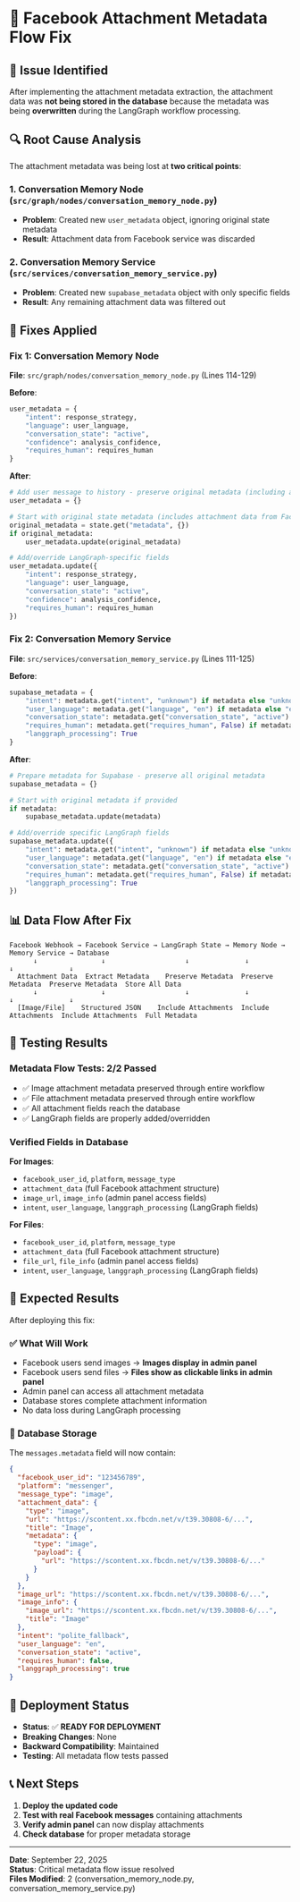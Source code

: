 # 🔧 Facebook Attachment Metadata Flow Fix

## 🚨 **Issue Identified**

After implementing the attachment metadata extraction, the attachment data was **not being stored in the database** because the metadata was being **overwritten** during the LangGraph workflow processing.

## 🔍 **Root Cause Analysis**

The attachment metadata was being lost at **two critical points**:

### **1. Conversation Memory Node** (`src/graph/nodes/conversation_memory_node.py`)
- **Problem**: Created new `user_metadata` object, ignoring original state metadata
- **Result**: Attachment data from Facebook service was discarded

### **2. Conversation Memory Service** (`src/services/conversation_memory_service.py`)
- **Problem**: Created new `supabase_metadata` object with only specific fields
- **Result**: Any remaining attachment data was filtered out

## 🔧 **Fixes Applied**

### **Fix 1: Conversation Memory Node**
**File**: `src/graph/nodes/conversation_memory_node.py` (Lines 114-129)

**Before**:
```python
user_metadata = {
    "intent": response_strategy,
    "language": user_language,
    "conversation_state": "active",
    "confidence": analysis_confidence,
    "requires_human": requires_human
}
```

**After**:
```python
# Add user message to history - preserve original metadata (including attachments)
user_metadata = {}

# Start with original state metadata (includes attachment data from Facebook)
original_metadata = state.get("metadata", {})
if original_metadata:
    user_metadata.update(original_metadata)

# Add/override LangGraph-specific fields
user_metadata.update({
    "intent": response_strategy,
    "language": user_language,
    "conversation_state": "active",
    "confidence": analysis_confidence,
    "requires_human": requires_human
})
```

### **Fix 2: Conversation Memory Service**
**File**: `src/services/conversation_memory_service.py` (Lines 111-125)

**Before**:
```python
supabase_metadata = {
    "intent": metadata.get("intent", "unknown") if metadata else "unknown",
    "user_language": metadata.get("language", "en") if metadata else "en",
    "conversation_state": metadata.get("conversation_state", "active") if metadata else "active",
    "requires_human": metadata.get("requires_human", False) if metadata else False,
    "langgraph_processing": True
}
```

**After**:
```python
# Prepare metadata for Supabase - preserve all original metadata
supabase_metadata = {}

# Start with original metadata if provided
if metadata:
    supabase_metadata.update(metadata)

# Add/override specific LangGraph fields
supabase_metadata.update({
    "intent": metadata.get("intent", "unknown") if metadata else "unknown",
    "user_language": metadata.get("language", "en") if metadata else "en",
    "conversation_state": metadata.get("conversation_state", "active") if metadata else "active",
    "requires_human": metadata.get("requires_human", False) if metadata else False,
    "langgraph_processing": True
})
```

## 📊 **Data Flow After Fix**

```
Facebook Webhook → Facebook Service → LangGraph State → Memory Node → Memory Service → Database
      ↓                ↓                    ↓              ↓              ↓              ↓
  Attachment Data  Extract Metadata    Preserve Metadata  Preserve Metadata  Preserve Metadata  Store All Data
      ↓                ↓                    ↓              ↓              ↓              ↓
  [Image/File]    Structured JSON    Include Attachments  Include Attachments  Include Attachments  Full Metadata
```

## 🧪 **Testing Results**

### **Metadata Flow Tests: 2/2 Passed**
- ✅ Image attachment metadata preserved through entire workflow
- ✅ File attachment metadata preserved through entire workflow
- ✅ All attachment fields reach the database
- ✅ LangGraph fields are properly added/overridden

### **Verified Fields in Database**
**For Images**:
- `facebook_user_id`, `platform`, `message_type`
- `attachment_data` (full Facebook attachment structure)
- `image_url`, `image_info` (admin panel access fields)
- `intent`, `user_language`, `langgraph_processing` (LangGraph fields)

**For Files**:
- `facebook_user_id`, `platform`, `message_type`
- `attachment_data` (full Facebook attachment structure)
- `file_url`, `file_info` (admin panel access fields)
- `intent`, `user_language`, `langgraph_processing` (LangGraph fields)

## 🎯 **Expected Results**

After deploying this fix:

### **✅ What Will Work**
- Facebook users send images → **Images display in admin panel**
- Facebook users send files → **Files show as clickable links in admin panel**
- Admin panel can access all attachment metadata
- Database stores complete attachment information
- No data loss during LangGraph processing

### **📝 Database Storage**
The `messages.metadata` field will now contain:
```json
{
  "facebook_user_id": "123456789",
  "platform": "messenger",
  "message_type": "image",
  "attachment_data": {
    "type": "image",
    "url": "https://scontent.xx.fbcdn.net/v/t39.30808-6/...",
    "title": "Image",
    "metadata": {
      "type": "image",
      "payload": {
        "url": "https://scontent.xx.fbcdn.net/v/t39.30808-6/..."
      }
    }
  },
  "image_url": "https://scontent.xx.fbcdn.net/v/t39.30808-6/...",
  "image_info": {
    "image_url": "https://scontent.xx.fbcdn.net/v/t39.30808-6/...",
    "title": "Image"
  },
  "intent": "polite_fallback",
  "user_language": "en",
  "conversation_state": "active",
  "requires_human": false,
  "langgraph_processing": true
}
```

## 🚀 **Deployment Status**

- **Status**: ✅ **READY FOR DEPLOYMENT**
- **Breaking Changes**: None
- **Backward Compatibility**: Maintained
- **Testing**: All metadata flow tests passed

## 📞 **Next Steps**

1. **Deploy the updated code**
2. **Test with real Facebook messages** containing attachments
3. **Verify admin panel** can now display attachments
4. **Check database** for proper metadata storage

---

**Date**: September 22, 2025  
**Status**: Critical metadata flow issue resolved  
**Files Modified**: 2 (conversation_memory_node.py, conversation_memory_service.py)

